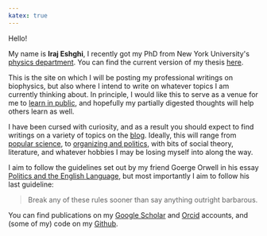 ```yaml
---
katex: true
---
```


Hello! 

My name is **Iraj Eshghi**, I recently got my PhD from New York University's [physics department](https://as.nyu.edu/departments/physics.html). You can find the current version of my thesis [here](/thesis/thesis.pdf).

This is the site on which I will be posting my professional writings on biophysics, but also where I intend to write on whatever topics I am currently thinking about. 
In principle, I would like this to serve as a venue for me to [learn in public](https://notes.nicolevanderhoeven.com/Learning+in+public), and hopefully my partially digested thoughts will help others learn as well.

I have been cursed with curiosity, and as a result you should expect to find writings on a variety of topics on the [blog](/post). Ideally, this will range from [popular science](https://softbites.org/author/ieshghi/), to [organizing and politics](https://magazine.scienceforthepeople.org/labor-special-issue/power-struggles/), with bits of social theory, literature, and whatever hobbies I may be losing myself into along the way.

I aim to follow the guidelines set out by my friend Goerge Orwell in his essay [Politics and the English Language](https://faculty.washington.edu/rsoder/EDLPS579/HonorsOrwellPoliticsEnglishLanguage.pdf), but most importantly I aim to follow his last guideline:
> Break any of these rules sooner than say anything outright barbarous.

You can find publications on my [Google Scholar](https://scholar.google.com/citations?user=DnLtmq0AAAAJ&hl=en) and [Orcid](https://orcid.org/my-orcid?orcid=0000-0002-4527-7578) accounts, and (some of my) code on my [Github](https://github.com/ieshghi).
